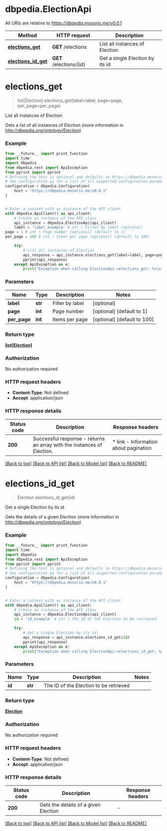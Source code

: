 # dbpedia.ElectionApi

All URIs are relative to *https://dbpedia.mosorio.me/v0.0.1*

Method | HTTP request | Description
------------- | ------------- | -------------
[**elections_get**](ElectionApi.md#elections_get) | **GET** /elections | List all instances of Election
[**elections_id_get**](ElectionApi.md#elections_id_get) | **GET** /elections/{id} | Get a single Election by its id


# **elections_get**
> list[Election] elections_get(label=label, page=page, per_page=per_page)

List all instances of Election

Gets a list of all instances of Election (more information in http://dbpedia.org/ontology/Election)

### Example

```python
from __future__ import print_function
import time
import dbpedia
from dbpedia.rest import ApiException
from pprint import pprint
# Defining the host is optional and defaults to https://dbpedia.mosorio.me/v0.0.1
# See configuration.py for a list of all supported configuration parameters.
configuration = dbpedia.Configuration(
    host = "https://dbpedia.mosorio.me/v0.0.1"
)


# Enter a context with an instance of the API client
with dbpedia.ApiClient() as api_client:
    # Create an instance of the API class
    api_instance = dbpedia.ElectionApi(api_client)
    label = 'label_example' # str | Filter by label (optional)
page = 1 # int | Page number (optional) (default to 1)
per_page = 100 # int | Items per page (optional) (default to 100)

    try:
        # List all instances of Election
        api_response = api_instance.elections_get(label=label, page=page, per_page=per_page)
        pprint(api_response)
    except ApiException as e:
        print("Exception when calling ElectionApi->elections_get: %s\n" % e)
```

### Parameters

Name | Type | Description  | Notes
------------- | ------------- | ------------- | -------------
 **label** | **str**| Filter by label | [optional] 
 **page** | **int**| Page number | [optional] [default to 1]
 **per_page** | **int**| Items per page | [optional] [default to 100]

### Return type

[**list[Election]**](Election.md)

### Authorization

No authorization required

### HTTP request headers

 - **Content-Type**: Not defined
 - **Accept**: application/json

### HTTP response details
| Status code | Description | Response headers |
|-------------|-------------|------------------|
**200** | Successful response - returns an array with the instances of Election. |  * link - Information about pagination <br>  |

[[Back to top]](#) [[Back to API list]](../README.md#documentation-for-api-endpoints) [[Back to Model list]](../README.md#documentation-for-models) [[Back to README]](../README.md)

# **elections_id_get**
> Election elections_id_get(id)

Get a single Election by its id

Gets the details of a given Election (more information in http://dbpedia.org/ontology/Election)

### Example

```python
from __future__ import print_function
import time
import dbpedia
from dbpedia.rest import ApiException
from pprint import pprint
# Defining the host is optional and defaults to https://dbpedia.mosorio.me/v0.0.1
# See configuration.py for a list of all supported configuration parameters.
configuration = dbpedia.Configuration(
    host = "https://dbpedia.mosorio.me/v0.0.1"
)


# Enter a context with an instance of the API client
with dbpedia.ApiClient() as api_client:
    # Create an instance of the API class
    api_instance = dbpedia.ElectionApi(api_client)
    id = 'id_example' # str | The ID of the Election to be retrieved

    try:
        # Get a single Election by its id
        api_response = api_instance.elections_id_get(id)
        pprint(api_response)
    except ApiException as e:
        print("Exception when calling ElectionApi->elections_id_get: %s\n" % e)
```

### Parameters

Name | Type | Description  | Notes
------------- | ------------- | ------------- | -------------
 **id** | **str**| The ID of the Election to be retrieved | 

### Return type

[**Election**](Election.md)

### Authorization

No authorization required

### HTTP request headers

 - **Content-Type**: Not defined
 - **Accept**: application/json

### HTTP response details
| Status code | Description | Response headers |
|-------------|-------------|------------------|
**200** | Gets the details of a given Election |  -  |

[[Back to top]](#) [[Back to API list]](../README.md#documentation-for-api-endpoints) [[Back to Model list]](../README.md#documentation-for-models) [[Back to README]](../README.md)

